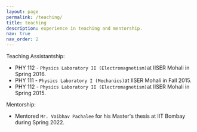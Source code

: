 ```yaml
---
layout: page
permalink: /teaching/
title: teaching
description: experience in teaching and mentorship.
nav: true
nav_order: 2
---
```


Teaching Assistantship: 

 - PHY 112 - `Physics Laboratory II (Electromagnetism)`at IISER Mohali in Spring 2016.
 - PHY 111 - `Physics Laboratory I (Mechanics)`at IISER Mohali in Fall 2015.
 - PHY 112 - `Physics Laboratory II (Electromagnetism)`at IISER Mohali in Spring 2015.

Mentorship: 

- Mentored `Mr. Vaibhav Pachalee` for his Master's thesis at IIT Bombay during Spring 2022. 
